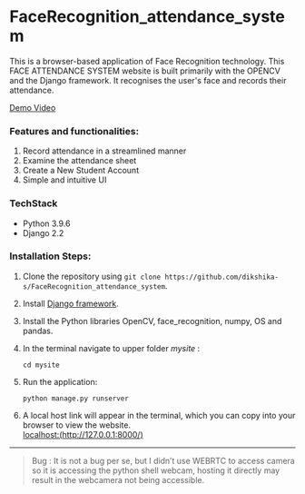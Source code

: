 # FaceRecognition_attendance_system
This is a browser-based application of Face Recognition technology. This FACE ATTENDANCE SYSTEM website is built primarily with the OPENCV and the Django framework. It recognises the user's face and records their attendance.

[Demo Video](https://youtu.be/lSH33PbyFVM)

### Features and functionalities:
1) Record attendance in a streamlined manner
2) Examine the attendance sheet
3) Create a New Student Account
4) Simple and intuitive UI


### TechStack
* Python 3.9.6 
* Django 2.2

### Installation Steps:
1) Clone the repository using `git clone https://github.com/dikshika-s/FaceRecognition_attendance_system`.
2) Install [Django framework](https://docs.djangoproject.com/en/4.0/topics/install/).
3) Install the Python libraries OpenCV, face_recognition, numpy, OS and pandas.
4) In the terminal navigate to upper folder *mysite* : 

    `cd mysite`
5) Run the application: 
    
    `python manage.py runserver`
6) A local host link will appear in the terminal, which you can copy into your browser to view the website.  
   [localhost:(http://127.0.0.1:8000/)](http://127.0.0.1:8000/)

---

> Bug :
It is not a bug per se, but I didn’t use WEBRTC to access camera so it is accessing the python shell webcam, hosting it directly may result in the webcamera not being accessible.
